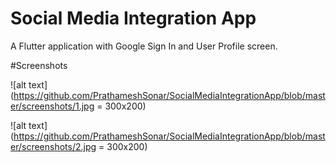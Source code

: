 # Social Media Integration App

A Flutter application with Google Sign In and User Profile screen.

#Screenshots

![alt text](https://github.com/PrathameshSonar/SocialMediaIntegrationApp/blob/master/screenshots/1.jpg = 300x200)

![alt text](https://github.com/PrathameshSonar/SocialMediaIntegrationApp/blob/master/screenshots/2.jpg = 300x200)

